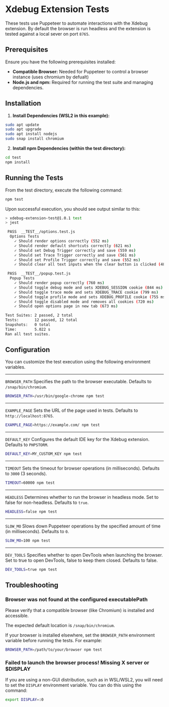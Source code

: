 # Xdebug Extension Tests

These tests use Puppeteer to automate interactions with the Xdebug extension.
By default the browser is run headless and the extension is tested against a local sever on port `8765`.

## Prerequisites

Ensure you have the following prerequisites installed:

* **Compatible Browser:** Needed for Puppeteer to control a browser instance (uses chromium by defualt)
* **Node.js and npm:** Required for running the test suite and managing dependencies.

## Installation

1. **Install Dependencies (WSL2 in this example):**

```bash
sudo apt update
sudo apt upgrade
sudo apt install nodejs
sudo snap install chromium
```

2. **Install npm Dependencies (within the test directory):**

```bash
cd test
npm install
```

## Running the Tests

From the test directory, execute the following command:

```bash
npm test
```

Upon successful execution, you should see output similar to this:

```bash
> xdebug-extension-test@1.0.1 test
> jest

 PASS  __TEST__/options.test.js
  Options Tests
    ✓ Should render options correctly (552 ms)
    ✓ Should render default shortcuts correctly (621 ms)
    ✓ Should set Debug Trigger correctly and save (559 ms)
    ✓ Should set Trace Trigger correctly and save (561 ms)
    ✓ Should set Profile Trigger correctly and save (552 ms)
    ✓ Should clear all text inputs when the clear button is clicked (489 ms)

 PASS  __TEST__/popup.test.js
  Popup Tests
    ✓ Should render popup correctly (760 ms)
    ✓ Should toggle debug mode and sets XDEBUG_SESSION cookie (844 ms)
    ✓ Should toggle trace mode and sets XDEBUG_TRACE cookie (799 ms)
    ✓ Should toggle profile mode and sets XDEBUG_PROFILE cookie (755 ms)
    ✓ Should toggle disabled mode and removes all cookies (720 ms)
    ✓ Should open options page in new tab (673 ms)

Test Suites: 2 passed, 2 total
Tests:       12 passed, 12 total
Snapshots:   0 total
Time:        5.022 s
Ran all test suites.
```
## Configuration

You can customize the test execution using the following environment variables.

---

`BROWSER_PATH` Specifies the path to the browser executable. Defaults to `/snap/bin/chromium`.
```bash
BROWSER_PATH=/usr/bin/google-chrome npm test
```
---

`EXAMPLE_PAGE` Sets the URL of the page used in tests. Defaults to `http://localhost:8765`.
```bash
EXAMPLE_PAGE=https://example.com/ npm test
```
---

`DEFAULT_KEY` Configures the default IDE key for the Xdebug extension. Defaults to `PHPSTORM`.
```bash
DEFAULT_KEY=MY_CUSTOM_KEY npm test
```
---

`TIMEOUT` Sets the timeout for browser operations (in milliseconds). Defaults to `3000` (3 seconds).
```bash
TIMEOUT=60000 npm test
```
---

`HEADLESS` Determines whether to run the browser in headless mode. Set to false for non-headless. Defaults to `true`.
```bash
HEADLESS=false npm test
```
---

`SLOW_MO` Slows down Puppeteer operations by the specified amount of time (in milliseconds). Defaults to `0`.
```bash
SLOW_MO=100 npm test
```
---

`DEV_TOOLS` Specifies whether to open DevTools when launching the browser. Set to true to open DevTools, false to keep them closed. Defaults to false.

```bash
DEV_TOOLS=true npm test
```

## Troubleshooting

### Browser was not found at the configured executablePath

Please verify that a compatible browser (like Chromium) is installed and accessible.

The expected default location is `/snap/bin/chromium`.

If your browser is installed elsewhere, set the `BROWSER_PATH` environment variable before running the tests. For example:

```bash
BROWSER_PATH=/path/to/your/browser npm test
```

### Failed to launch the browser process! Missing X server or $DISPLAY

If you are using a non-GUI distribution, such as in WSL/WSL2, you will need to set the `DISPLAY` environment variable. You can do this using the command:

```bash
export DISPLAY=:0
```
